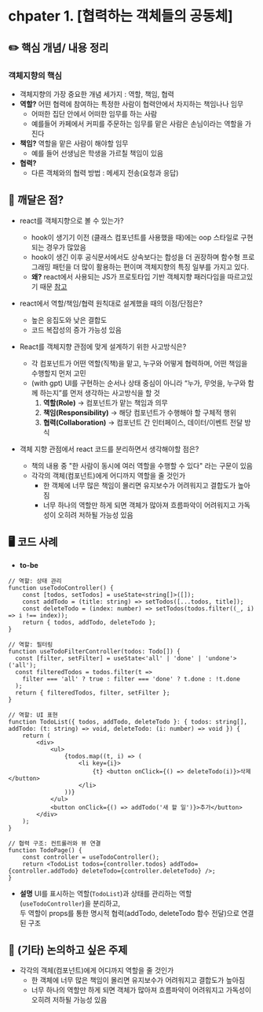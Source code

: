 # chpater 1. \[협력하는 객체들의 공동체]

## ✏️  핵심 개념/ 내용 정리
### 객체지향의 핵심
- 객체지향의 가장 중요한 개념 세가지 : 역할, 책임, 협력
- **역할?** 어떤 협력에 참여하는 특정한 사람이 협력안에서 차지하는 책임나나 임무
	- 어떠한 집단 안에서 어떠한 임무를 하는 사람
	- 예를들어 카페에서 커피를 주문하는 임무를 맡은 사람은 손님이라는 역할을 가진다
- **책임?** 역할을 맡은 사람이 해야할 임무
	- 예를 들어 선생님은 학생을 가르칠 책임이 있음
- **협력?** 
	- 다른 객체와의 협력 방법 : 메세지 전송(요청과 응답)

##  🧐 깨달은 점?
- react를 객체지향으로 볼 수 있는가?
	- hook이 생기기 이전 (클래스 컴포넌트를 사용했을 때)에는 oop 스타일로 구현되는 경우가 많았음
	- hook이 생긴 이후  공식문서에서도 상속보다는 합성을 더 권장하며 함수형 프로그래밍 패턴을 더 많이 활용하는 편이며 객체지향의 특징 일부를 가지고 있다. 
	- **왜?** react에서 사용되는 JS가 프로토타입 기반 객체지향 패러다임을 따르고있기 때문 [참고](https://turtle-hwan.tistory.com/entry/React%EC%9D%98-Component%EC%99%80-%EA%B0%9D%EC%B2%B4%EC%A7%80%ED%96%A5%EC%97%90-%EA%B4%80%ED%95%98%EC%97%AC)

- react에서 역할/책임/협력 원칙대로 설계했을 때의 이점/단점은?
	- 높은 응집도와 낮은 결합도
	- 코드 복잡성의 증가 가능성 있음

-  React를 객체지향 관점에 맞게 설계하기 위한 사고방식은?
	- 각 컴포넌트가 어떤 역할(직책)을 맡고, 누구와 어떻게 협력하며, 어떤 책임을 수행할지 먼저 고민
	- (with gpt) UI를 구현하는 순서나 상태 중심이 아니라 “누가, 무엇을, 누구와 함께 하는지”를 먼저 생각하는 사고방식을 할 것
		1. **역할(Role)** → 컴포넌트가 맡는 책임과 의무
	    2. **책임(Responsibility)** → 해당 컴포넌트가 수행해야 할 구체적 행위
	    3. **협력(Collaboration)** → 컴포넌트 간 인터페이스, 데이터/이벤트 전달 방식

- 객체 지향 관점에서  react 코드를 분리하면서 생각해야할 점은?
	- 책의 내용 중 "한 사람이 동시에 여러 역할을 수행할 수 있다" 라는 구문이 있음
	- 각각의 객체(컴포넌트)에게 어디까지 역할을 줄 것인가
		- 한 객체에 너무 많은 책임이 몰리면 유지보수가 어려워지고 결합도가 높아짐
		- 너무 하나의 역할만 하게 되면 객체가 많아져 흐름파악이 어려워지고 가독성이 오히려 저하될 가능성 있음 


## 🖥️ 코드 사례
- **to-be**
```tsx
// 역할: 상태 관리
function useTodoController() {
	const [todos, setTodos] = useState<string[]>([]);
	const addTodo = (title: string) => setTodos([...todos, title]);
	const deleteTodo = (index: number) => setTodos(todos.filter((_, i) => i !== index));
	return { todos, addTodo, deleteTodo };
}

// 역할: 필터링
function useTodoFilterController(todos: Todo[]) {
  const [filter, setFilter] = useState<'all' | 'done' | 'undone'>('all');
  const filteredTodos = todos.filter(t =>
    filter === 'all' ? true : filter === 'done' ? t.done : !t.done
  );
  return { filteredTodos, filter, setFilter };
}

// 역할: UI 표현
function TodoList({ todos, addTodo, deleteTodo }: { todos: string[], addTodo: (t: string) => void, deleteTodo: (i: number) => void }) {
	return (
		<div>
			<ul>
				{todos.map((t, i) => (
					<li key={i}>
						{t} <button onClick={() => deleteTodo(i)}>삭제</button>
					</li>
				))}
			</ul>
			<button onClick={() => addTodo('새 할 일')}>추가</button>
		</div>
	);
}

// 협력 구조: 컨트롤러와 뷰 연결
function TodoPage() {
	const controller = useTodoController();
	return <TodoList todos={controller.todos} addTodo={controller.addTodo} deleteTodo={controller.deleteTodo} />;
}
```

- **설명**
UI를 표시하는 역할(`TodoList`)과 상태를 관리하는 역할(`useTodoController`)을 분리하고,  
두 역할이 props를 통한 명시적 협력(addTodo, deleteTodo 함수 전달)으로 연결된 구조

## 🎸 (기타) 논의하고 싶은 주제

- 각각의 객체(컴포넌트)에게 어디까지 역할을 줄 것인가
	- 한 객체에 너무 많은 책임이 몰리면 유지보수가 어려워지고 결합도가 높아짐
	- 너무 하나의 역할만 하게 되면 객체가 많아져 흐름파악이 어려워지고 가독성이 오히려 저하될 가능성 있음 